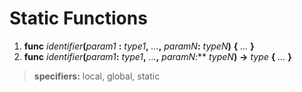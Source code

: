 # Static Functions
1. **func** _identifier_**(**_param1_ **:** _type1_**,** _…_**,** _paramN_**:** _typeN_**)** **{** _…_ **}**
2. **func** _identifier_**(**_param1_**:** _type1_**,** _…_**,** _paramN_:** _typeN_**)** **->** _type_ **{** _…_ **}**

>**specifiers:** local, global, static